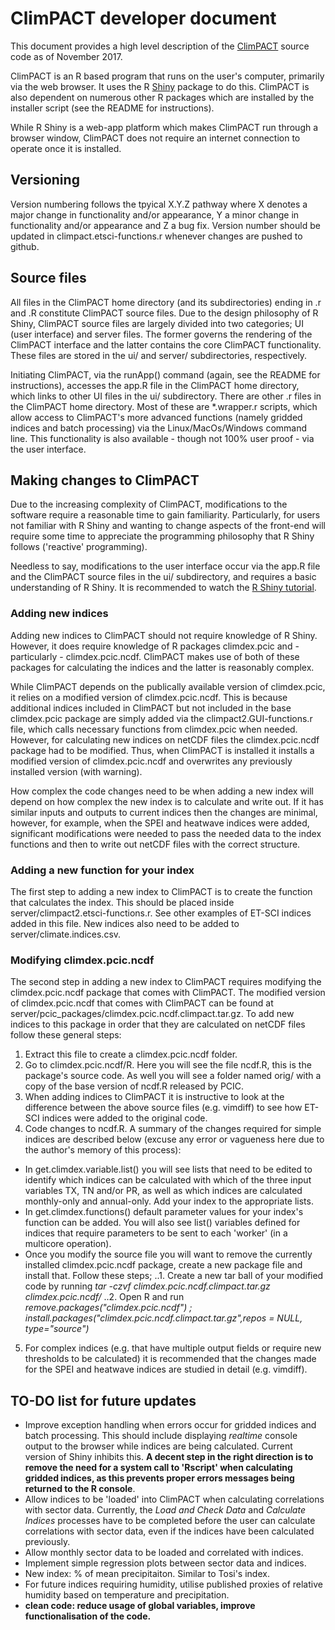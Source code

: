 # ClimPACT developer document

This document provides a high level description of the [ClimPACT](https://github.com/ARCCSS-extremes/climpact2) source code as of November 2017. 

ClimPACT is an R based program that runs on the user's computer, primarily via the web browser. It uses the R [Shiny](http://shiny.rstudio.com) package to do this. ClimPACT is also dependent on numerous other R packages which are installed by the installer script (see the README for instructions).

While R Shiny is a web-app platform which makes ClimPACT run through a browser window, ClimPACT does not require an internet connection to operate once it is installed.

## Versioning

Version numbering follows the tpyical X.Y.Z pathway where X denotes a major change in functionality and/or appearance, Y a minor change in functionality and/or appearance and Z a bug fix. Version number should be updated in climpact.etsci-functions.r whenever changes are pushed to github.

## Source files

All files in the ClimPACT home directory (and its subdirectories) ending in .r and .R constitute ClimPACT source files. Due to the design philosophy of R Shiny, ClimPACT source files are largely divided into two categories; UI (user interface) and server files. The former governs the rendering of the ClimPACT interface and the latter contains the core ClimPACT functionality. These files are stored in the ui/ and server/ subdirectories, respectively.

Initiating ClimPACT, via the runApp() command (again, see the README for instructions), accesses the app.R file in the ClimPACT home directory, which links to other UI files in the ui/ subdirectory. There are other .r files in the ClimPACT home directory. Most of these are *.wrapper.r scripts, which allow access to ClimPACT's more advanced functions (namely gridded indices and batch processing) via the Linux/MacOs/Windows command line. This functionality is also available - though not 100% user proof - via the user interface.

## Making changes to ClimPACT

Due to the increasing complexity of ClimPACT, modifications to the software require a reasonable time to gain familiarity. Particularly, for users not familiar with R Shiny and wanting to change aspects of the front-end will require some time to appreciate the programming philosophy that R Shiny follows ('reactive' programming).

Needless to say, modifications to the user interface occur via the app.R file and the ClimPACT source files in the ui/ subdirectory, and requires a basic understanding of R Shiny. It is recommended to watch the [R Shiny tutorial](https://shiny.rstudio.com/tutorial/).

### Adding new indices

Adding new indices to ClimPACT should not require knowledge of R Shiny. However, it does require knowledge of R packages climdex.pcic and - particularly - climdex.pcic.ncdf. ClimPACT makes use of both of these packages for calculating the indices and the latter is reasonably complex.

While ClimPACT depends on the publically available version of climdex.pcic, it relies on a modified version of climdex.pcic.ncdf. This is because additional indices included in ClimPACT but not included in the base climdex.pcic package are simply added via the climpact2.GUI-functions.r file, which calls necessary functions from climdex.pcic when needed. However, for calculating new indices on netCDF files the climdex.pcic.ncdf package had to be modified. Thus, when ClimPACT is installed it installs a modified version of climdex.pcic.ncdf and overwrites any previously installed version (with warning). 

How complex the code changes need to be when adding a new index will depend on how complex the new index is to calculate and write out. If it has similar inputs and outputs to current indices then the changes are minimal, however, for example, when the SPEI and heatwave indices were added, significant modifications were needed to pass the needed data to the index functions and then to write out netCDF files with the correct structure.

### Adding a new function for your index

The first step to adding a new index to ClimPACT is to create the function that calculates the index. This should be placed inside server/climpact2.etsci-functions.r. See other examples of ET-SCI indices added in this file. New indices also need to be added to server/climate.indices.csv. 

### Modifying climdex.pcic.ncdf

The second step in adding a new index to ClimPACT requires modifying the climdex.pcic.ncdf package that comes with ClimPACT. The modified version of climdex.pcic.ncdf that comes with ClimPACT can be found at server/pcic_packages/climdex.pcic.ncdf.climpact.tar.gz. To add new indices to this package in order that they are calculated on netCDF files follow these general steps:
1. Extract this file to create a climdex.pcic.ncdf folder.
2. Go to climdex.pcic.ncdf/R. Here you will see the file ncdf.R, this is the package's source code. As well you will see a folder named orig/ with a copy of the base version of ncdf.R released by PCIC.
3. When adding indices to ClimPACT it is instructive to look at the difference between the above source files (e.g. vimdiff) to see how ET-SCI indices were added to the original code.
4. Code changes to ncdf.R. A summary of the changes required for simple indices are described below (excuse any error or vagueness here due to the author's memory of this process):
* In get.climdex.variable.list() you will see lists that need to be edited to identify which indices can be calculated with which of the three input variables TX, TN and/or PR, as well as which indices are calculated monthly-only and annual-only. Add your index to the appropriate lists.
* In get.climdex.functions() default parameter values for your index's function can be added. You will also see list() variables defined for indices that require parameters to be sent to each 'worker' (in a multicore operation).
* Once you modify the source file you will want to remove the currently installed climdex.pcic.ncdf package, create a new package file and install that. Follow these steps;
..1. Create a new tar ball of your modified code by running *tar -czvf climdex.pcic.ncdf.climpact.tar.gz climdex.pcic.ncdf/*
..2. Open R and run *remove.packages("climdex.pcic.ncdf") ; install.packages("climdex.pcic.ncdf.climpact.tar.gz",repos = NULL, type="source")*
5. For complex indices (e.g. that have multiple output fields or require new thresholds to be calculated) it is recommended that the changes made for the SPEI and heatwave indices are studied in detail (e.g. vimdiff).

## TO-DO list for future updates

* Improve exception handling when errors occur for gridded indices and batch processing. This should include displaying *realtime* console output to the browser while indices are being calculated. Current version of Shiny inhibits this. **A decent step in the right direction is to remove the need for a system call to 'Rscript' when calculating gridded indices, as this prevents proper errors messages being returned to the R console**.
* Allow indices to be 'loaded' into ClimPACT when calculating correlations with sector data. Currently, the *Load and Check Data* and *Calculate Indices* processes have to be completed before the user can calculate correlations with sector data, even if the indices have been calculated previously.
* Allow monthly sector data to be loaded and correlated with indices.
* Implement simple regression plots between sector data and indices.
* New index: % of mean precipitaiton. Similar to Tosi's index.
* For future indices requiring humidity, utilise published proxies of relative humidity based on temperature and precipitation.
* **clean code: reduce usage of global variables, improve functionalisation of the code.**

